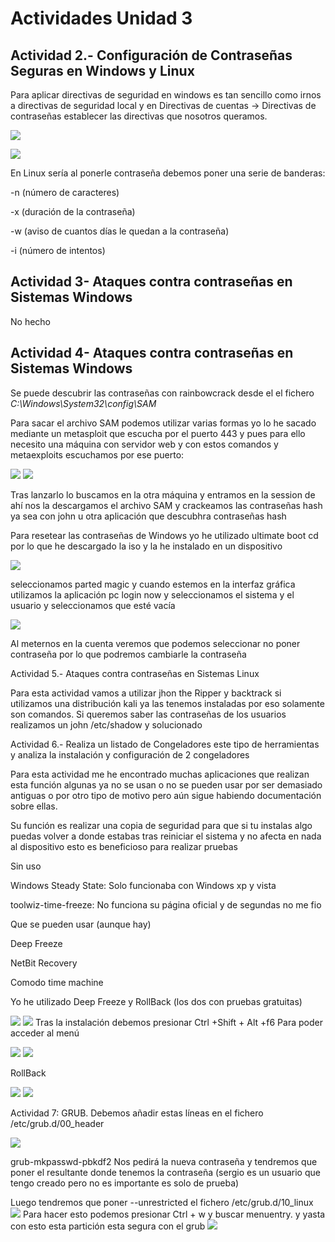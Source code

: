 # Actividades Unidad 3
## Actividad 2.- Configuración de Contraseñas Seguras en Windows y Linux 
Para aplicar directivas de seguridad en windows es tan sencillo como irnos a directivas de seguridad local y en Directivas de cuentas -> Directivas de contraseñas establecer las directivas que nosotros queramos.

![](Unidad3/Img/act3-3.png)


![](Unidad3/Img/act3-4.png)


En Linux sería al ponerle contraseña debemos poner una serie de banderas:


-n (número de caracteres)

-x (duración de la contraseña)

-w (aviso de cuantos días le quedan a la contraseña)

-i (número de intentos)

## Actividad 3- Ataques contra contraseñas en Sistemas Windows

No hecho

## Actividad 4- Ataques contra contraseñas en Sistemas Windows

Se puede descubrir las contraseñas con rainbowcrack desde el el fichero 
_C:\Windows\System32\config\SAM_

Para sacar el archivo SAM podemos utilizar varias formas yo lo he sacado mediante un metasploit que escucha por el puerto 443 y pues para ello necesito una máquina con servidor web y con estos comandos  y metaexploits escuchamos por ese puerto:

![](Unidad3/Img/act4-2.png)
![](Unidad3/Img/act4-1.png)

Tras lanzarlo lo buscamos en la otra máquina y entramos en la session de ahí nos la descargamos el archivo SAM y crackeamos las contraseñas hash ya sea con john u otra aplicación que descubhra contraseñas hash

Para resetear las contraseñas de Windows yo he utilizado ultimate boot cd por lo que he descargado la iso y la he instalado en un dispositivo

![](Unidad3/Img/act3-1.png)

seleccionamos parted magic y cuando estemos en la interfaz gráfica utilizamos la aplicación pc login now y seleccionamos el sistema y el usuario y seleccionamos que esté vacía

![](Unidad3/Img/act3-2.png)

Al meternos en la cuenta veremos que podemos seleccionar no poner contraseña por lo que podremos cambiarle la contraseña

Actividad 5.- Ataques contra contraseñas en Sistemas Linux 

Para esta actividad vamos a utilizar jhon the Ripper y backtrack si utilizamos una distribución kali ya las tenemos instaladas por eso solamente son comandos. Si queremos saber las contraseñas de los usuarios realizamos un john /etc/shadow y solucionado

Actividad 6.- Realiza un listado de Congeladores este tipo de herramientas y analiza la instalación y configuración de 2 congeladores

Para esta actividad me he encontrado muchas aplicaciones que realizan esta función algunas ya no se usan o no se pueden usar por ser demasiado antiguas o por otro tipo de motivo pero aún sigue habiendo documentación sobre ellas.

Su función es realizar una copia de seguridad para que si tu instalas algo puedas volver a donde estabas tras reiniciar el sistema y no afecta en nada al dispositivo esto es beneficioso para realizar pruebas

Sin uso 

Windows Steady State: Solo funcionaba con Windows xp y vista 

toolwiz-time-freeze: No funciona su página oficial y de segundas no me fio


Que se pueden usar (aunque hay)

Deep Freeze

NetBit Recovery

Comodo time machine

Yo he utilizado Deep Freeze y RollBack (los dos con pruebas gratuitas)

![](Unidad3/Img/act6-1.png)
![](Unidad3/Img/act6-2.png)
Tras la instalación debemos presionar Ctrl +Shift + Alt +f6 Para poder acceder al menú

![](Unidad3/Img/act6-3.png)
![](Unidad3/Img/act6-4.png)

RollBack

![](Unidad3/Img/act6-5.png)
![](Unidad3/Img/act6-6.png)

Actividad 7: GRUB.
Debemos añadir estas líneas en el fichero /etc/grub.d/00_header

![](Unidad3/Img/act7-1.png)

grub-mkpasswd-pbkdf2 Nos pedirá la nueva contraseña y tendremos que poner el resultante donde tenemos la contraseña (sergio es un usuario que tengo creado pero no es importante es solo de prueba) 

Luego tendremos que poner --unrestricted el fichero /etc/grub.d/10_linux
![](Unidad3/Img/act7-2.png)
Para hacer esto podemos presionar Ctrl + w y buscar menuentry.
y yasta con esto esta partición esta segura con el grub
![](Unidad3/Img/act7-3.png)
